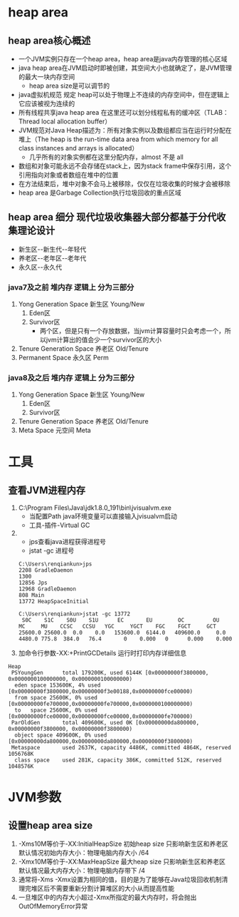 # heap area

## heap area核心概述

- 一个JVM实例只存在一个heap area，heap area是java内存管理的核心区域
- java heap area在JVM启动时即被创建，其空间大小也就确定了，是JVM管理的最大一块内存空间
    - heap area size是可以调节的
- java虚拟机规范 规定 heap可以处于物理上不连续的内存空间中，但在逻辑上它应该被视为连续的
- 所有线程共享java heap area 在这里还可以划分线程私有的缓冲区（TLAB：Thread local allocation buffer）
- JVM规范对Java Heap描述为：所有对象实例以及数组都应当在运行时分配在堆上（The heap is the run-time data area from which memory for all class instances
  and arrays is allocated）
    - 几乎所有的对象实例都在这里分配内存，almost 不是 all
- 数组和对象可能永远不会存储在stack上，因为stack frame中保存引用，这个引用指向对象或者数组在堆中的位置
- 在方法结束后，堆中对象不会马上被移除，仅仅在垃圾收集的时候才会被移除
- heap area 是Garbage Collection执行垃圾回收的重点区域

## heap area 细分 现代垃圾收集器大部分都基于分代收集理论设计
- 新生区--新生代--年轻代
- 养老区--老年区--老年代
- 永久区--永久代
### java7及之前 堆内存 逻辑上 分为三部分

1. Yong Generation Space   新生区 Young/New
    1. Eden区
    2. Survivor区
        - 两个区，但是只有一个存放数据，当jvm计算容量时只会考虑一个，所以jvm计算出的值会少一个survivor区的大小
2. Tenure Generation Space 养老区 Old/Tenure
3. Permanent Space         永久区 Perm

### java8及之后 堆内存 逻辑上 分为三部分

1. Yong Generation Space   新生区 Young/New
    1. Eden区
    2. Survivor区
2. Tenure Generation Space 养老区 Old/Tenure
3. Meta Space              元空间 Meta

# 工具
## 查看JVM进程内存
1. C:\Program Files\Java\jdk1.8.0_191\bin\jvisualvm.exe
    - 当配置Path java环境变量可以直接输入jvisualvm启动
    - 工具-插件-Virtual GC
2. 
    - jps查看java进程获得进程号
    - jstat -gc 进程号
    ```text
    C:\Users\renqiankun>jps
    2208 GradleDaemon
    1300
    12856 Jps
    12968 GradleDaemon
    808 Main
    13772 HeapSpaceInitial
    
    C:\Users\renqiankun>jstat -gc 13772
     S0C    S1C    S0U    S1U      EC       EU        OC         OU       MC     MU    CCSC   CCSU   YGC     YGCT    FGC    FGCT     GCT
    25600.0 25600.0  0.0    0.0   153600.0  6144.0   409600.0     0.0     4480.0 775.8  384.0   76.4       0    0.000   0      0.000    0.000
    ```
3. 加命令行参数-XX:+PrintGCDetails 运行时打印内存详细信息
```text
Heap
 PSYoungGen      total 179200K, used 6144K [0x00000000f3800000, 0x0000000100000000, 0x0000000100000000)
  eden space 153600K, 4% used [0x00000000f3800000,0x00000000f3e00188,0x00000000fce00000)
  from space 25600K, 0% used [0x00000000fe700000,0x00000000fe700000,0x0000000100000000)
  to   space 25600K, 0% used [0x00000000fce00000,0x00000000fce00000,0x00000000fe700000)
 ParOldGen       total 409600K, used 0K [0x00000000da800000, 0x00000000f3800000, 0x00000000f3800000)
  object space 409600K, 0% used [0x00000000da800000,0x00000000da800000,0x00000000f3800000)
 Metaspace       used 2637K, capacity 4486K, committed 4864K, reserved 1056768K
  class space    used 281K, capacity 386K, committed 512K, reserved 1048576K

```
# JVM参数
## 设置heap area size
1. -Xms10M等价于-XX:InitialHeapSize 初始heap size 只影响新生区和养老区 默认情况初始内存大小：物理电脑内存大小 /64
2. -Xmx10M等价于-XX:MaxHeapSize     最大heap size 只影响新生区和养老区 默认情况最大内存大小：物理电脑内存带下 /4
3. 通常将-Xms -Xmx设置为相同的值，目的是为了能够在Java垃圾回收机制清理完堆区后不需要重新分割计算堆区的大小从而提高性能
4. 一旦堆区中的内存大小超过-Xmx所指定的最大内存时，将会抛出OutOfMemoryError异常

   